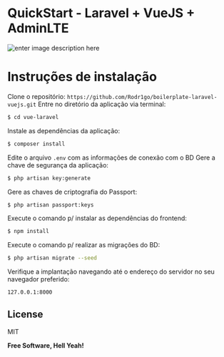 # QuickStart - Laravel + VueJS + AdminLTE

![enter image description here](https://lh3.googleusercontent.com/Voxz5TMKAOkRbQ-WC5doHX38DW5LJMcFe4Vv7Dmf8E0l9BR-5gyhkqq66BThwt6IGnq2b6koA_pN20hsAecU9dchSur4NVPTO5w_zlWl4_HEGVqgsKUPFPKbFoL8QwGEbEe4FfTN3q86z6Z1KZdkkd_zQ2_5sW0oUuxyK1YDvv6johm6zWM3epR1sGLz-fbDHi7V7i77Stszw1VGHJGI1PHs8b0mzaauviMiACaI-5CsUNenMlipoSaRONCjhb1FT8QKe40haupsGQYUZdwWJHil0TToqrkrgzTSP9W_QW2Ww4eJlY-oXkvHf_YUbhHPRfhh0rT4IOzaAu_IF7iC0ixlobdQ_SCYabcAzCqgBSJmBSrIbf2Uu_YyFUUbc3qOnGCBQNzJ6jpWIO6XBIMucJuu-Z37DHXqxWOjT0p4ci9ZXVsiV77km5mcUcAMlmpfa8I-ILLL1Lb6pIh3SjUh4H3kbh4haaNXiVnaytE2F4sDouCbwnuQkORwJ2ydQetL4kEWYSe7MsQbIHPr6W8UnJxHnlCqPlZGvA27sl7Ro02bUyV_BaUxN1mY9g4t52C3kR7D-T-O0lYgGaO0SMV95_PI2tY8balvNULkNRzwC80j3Pb8-CkuMA8HqqL7NFrgjdld9GfTdZmWFROVgme4GdjG_tcNw2wAlZo85moMOTgZhH7X0wpBmbvy94Slu0M61BlQpumaAqT1kn-jUMvIqzyA69zV0zxS_qxwz1lLL7q7Ku9V=w640-h360-no)   


# Instruções de instalação

Clone o repositório: 
  `https://github.com/Rodr1go/boilerplate-laravel-vuejs.git`
Entre no diretório da aplicação via terminal: 
```sh 
$ cd vue-laravel
```
Instale as dependências da aplicação: 
```sh
$ composer install
```
Edite o arquivo `.env` com as informações de conexão com o BD
Gere a chave de segurança da aplicação:
```sh
$ php artisan key:generate
```
Gere as chaves de criptografia do Passport:
```sh
$ php artisan passport:keys
```
Execute o comando p/ instalar as dependências do frontend: 
```sh
$ npm install
```
Execute o comando p/ realizar as migrações do BD:
```sh
$ php artisan migrate --seed
```
Verifique a implantação navegando até o endereço do servidor no seu navegador preferido:
```sh
127.0.0.1:8000
```


License
----

MIT


**Free Software, Hell Yeah!**